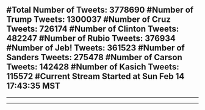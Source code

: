 #Total Number of Tweets: 3778690 
#Number of Trump Tweets: 1300037
#Number of Cruz Tweets: 726174
#Number of Clinton Tweets: 482247
#Number of Rubio Tweets: 376934
#Number of Jeb! Tweets: 361523
#Number of Sanders Tweets: 275478
#Number of Carson Tweets: 142428
#Number of Kasich Tweets: 115572
#Current Stream Started at Sun Feb 14 17:43:35 MST
---
---
---
